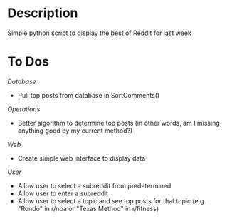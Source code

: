 # Description
Simple python script to display the best of Reddit for last week

# To Dos
*Database*
- Pull top posts from database in SortComments()

*Operations*
- Better algorithm to determine top posts (in other words, am I missing anything good by my current method?)

*Web*
- Create simple web interface to display data

*User*
- Allow user to select a subreddit from predetermined
- Allow user to enter a subreddit
- Allow user to select a topic and see top posts for that topic (e.g. "Rondo" in r/nba or "Texas Method" in r/fitness)